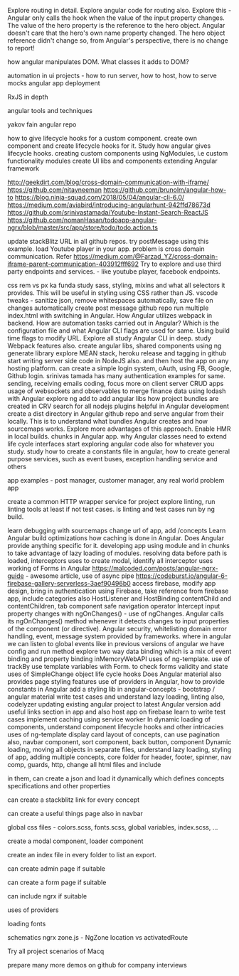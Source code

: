 Explore routing in detail. Explore angular code for routing also.
Explore this - Angular only calls the hook when the value of the input property changes. The value of the hero property is the reference to the hero object. Angular doesn't care that the hero's own name property changed. The hero object reference didn't change so, from Angular's perspective, there is no change to report!

how angular manipulates DOM. What classes it adds to DOM?


automation in ui projects - how to run server, how to host, how to serve mocks
angular app deployment


RxJS in depth

angular tools and techniques


yakov fain angular repo

how to give lifecycle hooks for a custom component. create own component and create lifecycle hooks for it. Study how angular gives lifecycle hooks.
creating custom components using NgModules, i.e custom functionality modules
create UI libs and components
extending Angular framework


http://geekdirt.com/blog/cross-domain-communication-with-iframe/
https://github.com/nitayneeman
https://github.com/brunolm/angular-how-to
https://blog.ninja-squad.com/2018/05/04/angular-cli-6.0/
https://medium.com/aviabird/introducing-angularhunt-942ffd78673d
https://github.com/srinivastamada/Youtube-Instant-Search-ReactJS
https://github.com/nomanHasan/todoapp-angular-ngrx/blob/master/src/app/store/todo/todo.action.ts


update stackBlitz URL in all github repos.
try postMessage using this example. load Youtube player in your app. problem is cross domain communication. Refer https://medium.com/@Farzad_YZ/cross-domain-iframe-parent-communication-403912fff692
Try to explore and use third party endpoints and services. - like youtube player, facebook endpoints.

css rem vs px ka funda
study sass, styling, mixins and what all selectors it provides. This will be useful in styling using CSS rather than JS.
vscode tweaks - sanitize json, remove whitespaces automatically, save file on changes automatically
create post message github repo
run multiple index.html with switching in Angular.
How Angular utilizes webpack in backend. How are automation tasks carried out in Angular? Which is the configuration file and what Angular CLI flags are used for same. Using build time flags to modify URL. Explore all
study Angular CLI in deep. study Webpack features also.
create angular libs, shared components using ng generate library
explore MEAN stack, heroku
release and tagging in github
start writing server side code in NodeJS also. and then host the app on any hosting platform. can create a simple login system, oAuth, using FB, Google, Github login. srinivas tamada has many authentication examples for same.
sending, receiving emails coding, focus more on client server CRUD apps
usage of websockets and observables to merge finance data
using lodash with Angular
explore ng add to add angular libs
how project bundles are created in CRV
search for all nodejs plugins helpful in Angular development
create a dist directory in Angular github repo and serve angular from their locally. This is to understand what bundles Angular creates and how sourcemaps works. Explore more advantages of this approach.
Enable HMR in local builds. chunks in Angular app.
why Angular classes need to extend life cycle interfaces
start exploring angular code also for whatever you study.
study how to create a constants file in angular, how to create general purpose services, such as event buses, exception handling service and others


app examples - post manager, customer manager, any real world problem app


create a common HTTP wrapper service for project
explore linting, run linting tools at least if not test cases.
is linting and test cases run by ng build.

learn debugging with sourcemaps
change url of app, add /concepts
Learn Angular build optimizations
how caching is done in Angular. Does Angular provide anything specific for it.
developing app using module and in chunks to take advantage of lazy loading of modules.
resolving data before path is loaded, interceptors uses to create modal, identify all interceptor uses
working of Forms in Angular
https://malcoded.com/posts/angular-ngrx-guide - awesome article, use of async pipe
https://codeburst.io/angular-6-firebase-gallery-serverless-3aef90496b0
access firebase, modify app design, bring in authentication using Firebase, take reference from firebase app, include categories also
HostListener and HostBinding
contentChild and contentChildren, tab component
safe navigation operator
Intercept input property changes with ngOnChanges() - use of ngChanges. Angular calls its ngOnChanges() method whenever it detects changes to input properties of the component (or directive).
Angular security, whitelisting domain
error handling, event, message system provided by frameworks.
where in angular we can listen to global events like in previous versions of angular we have config and run method
explore two way data binding which is a mix of event binding and property binding
inMemoryWebAPI
uses of ng-template.
use of trackBy
use template variables with Form. to check forms validity and state
uses of SimpleChange object
life cycle hooks
Does Angular material also provides page styling features
use of providers in Angular, how to provide constants in Angular
add a styling lib in angular-concepts - bootstrap / angular material
write test cases and understand lazy loading, linting also, codelyzer
updating existing angular project to latest Angular version
add useful links section in app and also host app on firebase
learn to write test cases
implement caching using service worker
In dynamic loading of components, understand component lifecycle hooks and other intricacies
uses of ng-template
display card layout of concepts, can use pagination also, navbar component, sort component, back button, component Dynamic loading, moving all objects in separate files, understand lazy loading, styling of app, adding multiple concepts, core folder for header, footer, spinner, nav comp, guards, http, change all html files and include <section> in them, can create a json and load it dynamically which defines concepts specifications and other properties

can create a stackblitz link for every concept

can create a useful things page also in navbar

global css files - colors.scss, fonts.scss, global variables, index.scss, ...

create a modal component, loader component

create an index file in every folder to list an export.

can create admin page if suitable

can create a form page if suitable

can include ngrx if suitable

uses of providers

loading fonts

schematics
ngrx
zone.js - NgZone
location vs activatedRoute

Try all project scenarios of Macq

prepare many more demos on github for company interviews
